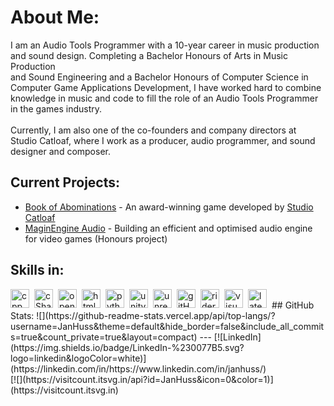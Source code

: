 # About Me:
I am an Audio Tools Programmer with a 10-year career in music production <br>and sound design. Completing a Bachelor Honours of Arts in Music Production <br>and Sound Engineering and a Bachelor Honours of Computer Science in <br>Computer Game Applications Development, I have worked hard to combine <br>knowledge in music and code to fill the role of an Audio Tools Programmer <br>in the games industry.<br><br>Currently, I am also one of the co-founders and company directors at <br>Studio Catloaf, where I work as a producer, audio programmer, and sound <br>designer and composer.

## Current Projects:
- [Book of Abominations](https://www.eurogamer.net/uncovering-the-eldritch-horror-monster-collecting-rpg-book-of-abominations) - An award-winning game developed by [Studio Catloaf](https://x.com/StudioCatloaf)
- [MaginEngine Audio](https://github.com/JanHuss/maginEngineAudio) - Building an efficient and optimised audio engine for video games (Honours project)  

## Skills in:
<img align="left" alt="cpp" width="30px" style="padding-right:5px;"  src="https://cdn.jsdelivr.net/gh/devicons/devicon@latest/icons/cplusplus/cplusplus-original.svg" />
<img align="left" alt="cSharp" width="30px" style="padding-right:5px;" src="https://cdn.jsdelivr.net/gh/devicons/devicon@latest/icons/csharp/csharp-original.svg" />
<img align="left" alt="openGL" width="30px" style="padding-right:5px;" src="https://cdn.jsdelivr.net/gh/devicons/devicon@latest/icons/opengl/opengl-original.svg" />
<img  align="left" alt="html" width="30px" style="padding-right:5px;"  src="https://cdn.jsdelivr.net/gh/devicons/devicon@latest/icons/html5/html5-original.svg" />
<img align="left" alt="python" width="30px" style="padding-right:5px;" src="https://cdn.jsdelivr.net/gh/devicons/devicon@latest/icons/python/python-original.svg" />
<img align="left" alt="unity" width="30px" style="padding-right:5px;"  src="https://cdn.jsdelivr.net/gh/devicons/devicon@latest/icons/unity/unity-original.svg" />
<img  align="left" alt="unrealEngine" width="30px" style="padding-right:5px;" src="https://cdn.jsdelivr.net/gh/devicons/devicon@latest/icons/unrealengine/unrealengine-original.svg" />
<img align="left" alt="gitHub" width="30px" style="padding-right:5px;" src="https://cdn.jsdelivr.net/gh/devicons/devicon@latest/icons/github/github-original.svg" />
<img  align="left" alt="rider" width="30px" style="padding-right:5px;" src="https://cdn.jsdelivr.net/gh/devicons/devicon@latest/icons/rider/rider-original.svg" />
<img  align="left" alt="visualStudio" width="30px" style="padding-right:5px;"  src="https://cdn.jsdelivr.net/gh/devicons/devicon@latest/icons/visualstudio/visualstudio-original.svg" />
<img align="left" alt="latex" width="30px" style="padding-right:5px;" src="https://cdn.jsdelivr.net/gh/devicons/devicon@latest/icons/latex/latex-original.svg" />
<br>
## GitHub Stats:
![](https://github-readme-stats.vercel.app/api/top-langs/?username=JanHuss&theme=default&hide_border=false&include_all_commits=true&count_private=true&layout=compact)
---
[![LinkedIn](https://img.shields.io/badge/LinkedIn-%230077B5.svg?logo=linkedin&logoColor=white)](https://linkedin.com/in/https://www.linkedin.com/in/janhuss/)<br> [![](https://visitcount.itsvg.in/api?id=JanHuss&icon=0&color=1)](https://visitcount.itsvg.in)
